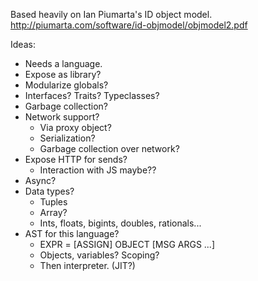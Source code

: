 Based heavily on Ian Piumarta's ID object model.
http://piumarta.com/software/id-objmodel/objmodel2.pdf

Ideas:

 * Needs a language.
 * Expose as library?
 * Modularize globals?
 * Interfaces? Traits? Typeclasses?
 * Garbage collection?
 * Network support?
   * Via proxy object?
   * Serialization?
   * Garbage collection over network?
 * Expose HTTP for sends?
   * Interaction with JS maybe??
 * Async?
 * Data types?
   * Tuples
   * Array?
   * Ints, floats, bigints, doubles, rationals...
 * AST for this language?
   * EXPR = [ASSIGN] OBJECT [MSG ARGS ...]
   * Objects, variables? Scoping?
   * Then interpreter. (JIT?)
